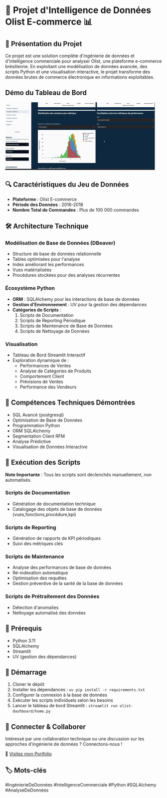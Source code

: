 # 🚀 Projet d'Intelligence de Données Olist E-commerce 📊

## 📝 Présentation du Projet

Ce projet est une solution complète d'ingénierie de données et d'intelligence commerciale pour analyser Olist, une plateforme e-commerce brésilienne. En exploitant une modélisation de données avancée, des scripts Python et une visualisation interactive, le projet transforme des données brutes de commerce électronique en informations exploitables.

## Démo du Tableau de Bord

![Démonstration du tableau de bord](assets/screencast.gif)


## 🔍 Caractéristiques du Jeu de Données
- **Plateforme** : Olist E-commerce
- **Période des Données** : 2016-2018
- **Nombre Total de Commandes** : Plus de 100 000 commandes

## 🛠 Architecture Technique

### Modélisation de Base de Données (DBeaver)
- Structure de base de données relationnelle
- Tables optimisées pour l'analyse
- Index améliorant les performances
- Vues matérialisées
- Procédures stockées pour des analyses récurrentes

### Écosystème Python
- **ORM** : SQLAlchemy pour les interactions de base de données
- **Gestion d'Environnement** : UV pour la gestion des dépendances
- **Catégories de Scripts** :
  1. Scripts de Documentation
  2. Scripts de Reporting Périodique
  3. Scripts de Maintenance de Base de Données
  4. Scripts de Nettoyage de Données

### Visualisation
- Tableau de Bord Streamlit Interactif
- Exploration dynamique de :
  - Performances de Ventes
  - Analyse de Catégories de Produits
  - Comportement Client
  - Prévisions de Ventes
  - Performance des Vendeurs

## 🧰 Compétences Techniques Démontrées
- SQL Avancé (postgresql)
- Optimisation de Base de Données
- Programmation Python
- ORM SQLAlchemy
- Segmentation Client RFM
- Analyse Prédictive
- Visualisation de Données Interactive

## 🚦 Exécution des Scripts
**Note Importante** : Tous les scripts sont déclenchés manuellement, non automatisés.

### Scripts de Documentation
- Génération de documentation technique
- Catalogage des objets de base de données (vues,fonctions,procédure,kpi)

### Scripts de Reporting
- Génération de rapports de KPI périodiques
- Suivi des métriques clés

### Scripts de Maintenance
- Analyse des performances de base de données
- Ré-indexation automatique
- Optimisation des requêtes
- Gestion préventive de la santé de la base de données

### Scripts de Prétraitement des Données
- Détection d'anomalies
- Nettoyage automatisé des données


## 🔗 Prérequis
- Python 3.11
- SQLAlchemy
- Streamlit
- UV (gestion des dépendances)

## 🚀 Démarrage
1. Cloner le dépôt
2. Installer les dépendances : `uv pip install -r requirements.txt`
3. Configurer la connexion à la base de données
4. Exécuter les scripts individuels selon les besoins
5. Lancer le tableau de bord Streamlit : `streamlit run olist-dashboard/home.py`

## 💬 Connecter & Collaborer
Intéressé par une collaboration technique ou une discussion sur les approches d'ingénierie de données ? Connectons-nous !

🔗 [Visitez mon Portfolio](https://francoisvercellotti.github.io/mon-portfolio/)

## 🏷️ Mots-clés
#IngénierieDeDonnées #IntelligenceCommerciale #Python #SQLAlchemy #AnalyseDeDonnées